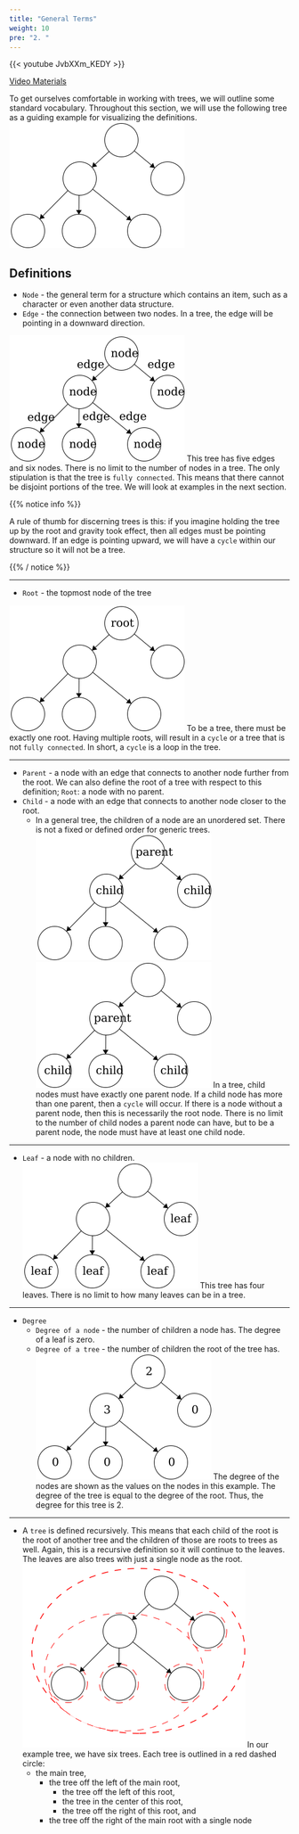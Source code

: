 ```yaml
---
title: "General Terms"
weight: 10
pre: "2. "
---
```

{{< youtube JvbXXm_KEDY  >}}

[Video Materials](video)


To get ourselves comfortable in working with trees, we will outline some standard vocabulary. Throughout this section, we will use the following tree as a guiding example for visualizing the definitions.  
![Blank](/images/2/2Tree_Blank.png)

## Definitions 
- `Node` - the general term for a structure which contains an item, such as a character or even another data structure. 
- `Edge` - the connection between two nodes. In a tree, the edge will be pointing in a downward direction. 



![Nodes and Edges](/images/2/2Tree_NodeEdge.png)
This tree has five edges and six nodes. There is no limit to the number of nodes in a tree. The only stipulation is that the tree is `fully connected`. This means that there cannot be disjoint portions of the tree. We will look at examples in the next section. 

{{% notice info %}}

A rule of thumb for discerning trees is this: if you imagine holding the tree up by the root and gravity took effect, then all edges must be pointing downward. If an edge is pointing upward, we will have a `cycle` within our structure so it will not be a tree.

{{% / notice %}}


--- 

- `Root` - the topmost node of the tree

![Root](/images/2/2Tree_Root.png)
To be a tree, there must be exactly one root. Having multiple roots, will result in a `cycle` or a tree that is not `fully connected`. In short, a `cycle` is a loop in the tree. 

---

- `Parent` - a node with an edge that connects to another node further from the root. We can also define the root of a tree with respect to this definition; `Root`: a node with no parent.
- `Child` - a node with an edge that connects to another node closer to the root.
    - In a general tree, the children of a node are an unordered set. There is not a fixed or defined order for generic trees. 
![Parent and Child](/images/2/2Tree_ParentChild1.png)
![Parent and Child](/images/2/2Tree_ParentChild2.png)
In a tree, child nodes must have exactly one parent node. If a child node has more than one parent, then a `cycle` will occur. If there is a node without a parent node, then this is necessarily the root node. There is no limit to the number of child nodes a parent node can have, but to be a parent node, the node must have at least one child node. 

---

- `Leaf` - a node with no children.
![Leaf](/images/2/2Tree_Leaf.png)
This tree has four leaves. There is no limit to how many leaves can be in a tree. 

---

- `Degree`
    - `Degree of a node` - the number of children a node has. The degree of a leaf is zero. 
    - `Degree of a tree` - the number of children the root of the tree has.
![Degree](/images/2/2Tree_Degree.png)
The degree of the nodes are shown as the values on the nodes in this example. The degree of the tree is equal to the degree of the root. Thus, the degree for this tree is 2.

--- 

- A `tree` is defined recursively. This means that each child of the root is the root of another tree and the children of those are roots to trees as well. Again, this is a recursive definition so it will continue to the leaves. The leaves are also trees with just a single node as the root.  
![Subtrees](/images/2/2Tree_SubTree.png)
In our example tree, we have six trees. Each tree is outlined in a red dashed circle:
    - the main tree, 
        - the tree off the left of the main root, 
            - the tree off the left of this root, 
            - the tree in the center of this root,
            - the tree off the right of this root, and
        - the tree off the right of the main root with a single node







